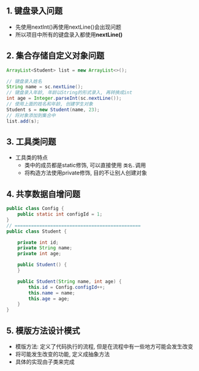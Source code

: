 ## 1. 键盘录入问题

- 先使用nextInt()再使用nextLine()会出现问题
- 所以项目中所有的键盘录入都使用**nextLine()**

## 2. 集合存储自定义对象问题

```java
ArrayList<Student> list = new ArrayList<>();

// 键盘录入姓名
String name = sc.nextLine();
// 键盘录入年龄, 年龄以String的形式录入, 再转换成int
int age = Integer.parseInt(sc.nextLine());
// 使用上面的姓名和年龄, 创建学生对象
Student s = new Student(name, 23);
// 将对象添加到集合中
list.add(s);
```

## 3. 工具类问题

- 工具类的特点
  - 类中的成员都是static修饰, 可以直接使用 `类名.`调用
  - 将构造方法使用private修饰, 目的不让别人创建对象

## 4. 共享数据自增问题

```java
public class Config {
    public static int configId = 1;
}
// ==============================================
public class Student {

    private int id;
    private String name;
    private int age;

    public Student() {
    }

    public Student(String name, int age) {
        this.id = Config.configId++;
        this.name = name;
        this.age = age;
    }
}
```



## 5. 模版方法设计模式

- 模版方法: 定义了代码执行的流程, 但是在流程中有一些地方可能会发生改变
- 将可能发生改变的功能, 定义成抽象方法
- 具体的实现由子类来完成